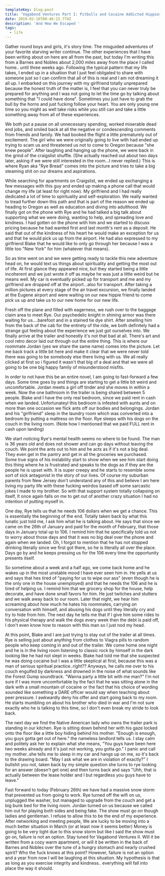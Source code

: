 ```yaml
---
templateKey: blog-post
title: 'Vagabond Ventures Part I: Pitbulls and Cocaine Addicted Hippies '
date: 2019-02-16T00:46:22.774Z
description: 'And How We Escaped '
tags:
  - life
---
```

Gather round boys and girls, it's story time. The misguided adventures of your favorite starving writer continue. The other experiences that I have been writing about on here are all from the past, but today I'm writing this from a Barnes and Nobles about 2,000 miles away from the place I called home.. until three weeks ago. Following the typical pattern that my life takes, I ended up in a situation that I just feel obligated to share with someone just so I can confirm that all of this is real and I am not dreaming it all up. I embarked on this journey with my girlfriend totally unprepared because the honest truth of the matter is, I feel that you can never truly be prepared for anything and I was not going to let the time go by talking about something that "I could have done". Sometimes you just have to grab the bull by the horns and just fucking follow your heart. You are only young one time so you might as well take risks while you still can and take a little something away from all of these experiences. 

We both put a pause on all unnecessary spending, worked miserable dead end jobs, and smiled back at all the negative or condescending comments from friends and family. We had booked the flight a little prematurely out of excitement. The girl who we were originally going to live with had ended up trying to scam us and threatened us not to come to Oregon because "she knew people". After laughing and hanging up the phone, we were back in the grind of the craigslist shuffle. (She actually reached out about two days later, asking if we were still interested in the room...I never replied.) This is where Ryan aka "Rye Bread" comes into the picture and tries to take a big steaming shit on our dreams and aspirations.

While searching for apartments on Craigslist, we ended up exchanging a few messages with this guy and ended up making a phone call that would change my life (at least for right now). My girlfriend and I had really dedicated a lot of time to spirituality and self-exploration. We really wanted to tread further down this path and that is part of the reason we ended up heading to Oregon as well as education and diving into adulthood. We finally got on the phone with Rye and he had talked a big talk about supporting what we were doing, wanting to help, and spreading love and kindness. I had gotten on the phone with him and we started to discuss pricing because he had wanted first and last month's rent as a deposit. He said that out of the kindness of his heart he would make an exception for us and that he would pick us up from the airport. He had also expressed to my girlfriend Blake that he would like to only go through her because I was a little too "New York" for him (whatever that means). 

So as time went on and we were getting ready to tackle this new adventure head on, he would text us things about spirituality and getting the most out of life. At first glance they appeared nice, but they started being a little incoherent and we just wrote it off as maybe he was just a little weird but he means well. My car is eventually picked up for transport and me and my girlfriend are dropped off at the airport...also for transport. After taking a million pictures at every stage of the air travel excursion, we finally landed at the Eugene airport and were waiting on our new hippie friend to come pick us up and take us to our new home for our new life.

Fresh off the plane and filled with eagerness, we rush over to the baggage claim area to meet Rye. Our psychedelic knight in shining armor was there waiting for us....barefoot and in a stained tie dye shirt. After smelling him from the back of the cab for the entirety of the ride, we both definitely had a strange gut feeling about the experience we just got ourselves into. We finally arrive at the trailer and honestly it's not that bad at all. There's art and cool retro decor laid out through out the entire thing. This is where our roommate Jordan (yes we share the same name) comes into the picture. Let me back track a little bit here and make it clear that we were never told there was going to be somebody else there living with us. We all really clicked at first so i figured it wasn't that big of a deal and that we were all going to be one big happy family of misunderstood misfits. 

In order to not have this be an entire novel, I am going to fast-forward a few days. Some time goes by and things are starting to get a little bit weird and uncomfortable. Jordan meets a girl off tinder and she moves in within a week. Now the one bathroom in the trailer is being shared between 5 people. Blake and I have the only real bedroom, since we paid rent in cash when we landed. Unfortunateyl this bedroom is infested with aunts and on more than one occasion we flick ants off our bodies and belongings. Jordan and his "girlfriend" sleep in the laundry room which was converted into a bedroom by putting a mattress on the floor. Rye sleeps with his dogs on the couch in the living room. (Note how I mentioned that we paid FULL rent in cash upon landing) 

We start noticing Rye's mental health seems no where to be found. The man is 36 years old and does not shower and can go days without leaving the couch. We point the ants out to him and he acts as if it's not a big deal. They even get in the pantry and get in all the groceries we purchased. Some true signs of his instability start to show when we see him start doing this thing where he is frustrated and speaks to the dogs as if they are the people he is upset with. It is super creepy and he starts to resemble some sort of sick antagonist in the story of our lives. Of course my suburban parents from New Jersey don't understand any of this and believe I am here living my party life with these fucking weirdos based off some sarcastic jokes I made to my brother. So with that support system totally collapsing on itself, It once again falls on me to get out of another crazy situation I had no intention of putting myself in. 

One day, Rye tells us that he needs 106 dollars when we get a chance. This is essentially the beginning of the end. Totally taken back by what this lunatic just told me, I ask him what he is talking about. He says that since we came on the 26th of January and paid for the month of February, that those days in January total up to 106. I remind him that he specifically told us not to worry about those days and that it was no big deal over the phone and again when we landed. Oh, I forgot to mention that he has not stopped drinking literally since we first got there, so he is literally all over the place. Days go by and he keeps pressing us for the 106 every time the opportunity presents itself. 

So sometime about a week and a half ago, we come back home and he wakes up in the most unstable mood I have ever seen him in. He yells at us and says that hes tired of "paying for us to wipe our ass" (even though he is the only one in the house unemployed) and that he needs the 106 and he is tired of helping us. I remind him that we grocery shop for the house, help decorate, and have done small favors for him. He just twitches and stutters and we walk away back to our room. Later that night, we hear him screaming about how much he hates his roommates, carrying on conversation with himself, and abusing his dogs until they literally cry and try to hide from him. The next day he tells me that if I give him some rides to his physical therapy and walk the dogs every week then the debt is paid off, I don't even know how to reason with this man so I just nod my head. 

At this point, Blake and I are just trying to stay out of the trailer at all times. Rye is selling just about anything from clothes to Viagra pills to random people who keep coming in and out of the trailer. We come home one night and he is in the living room listening to classic rock by himself in the dark looking like he had not slept in weeks. Blake had told me that she suspected he was doing cocaine but I was a little skeptical at first, because this was a man of serious spiritual practice..right?? Anyways, he calls me over to his couch engulfed by darkness and drowned in the noise of what sounds like the Forest Gump soundtrack. "Wanna party a little bit with me man?" I'm not sure if I was more uncomfortable by the fact that he was sitting alone in the dark with a small mountain of cocaine or the fact that his choice of wording sounded like something a DARE officer would say when teaching about peer pressure. I awkwardly deny his offer and start going back to my room. He starts mumbling on about his brother who died in war and I'm not sure exactly who he is talking to this time, so I don't even break my stride to look back. 

The next day we find the Native American lady who owns the trailer park is standing in our kitchen. Rye is sitting down behind her with his gaze locked onto the floor like a little boy hiding behind his mother. "Enough is enough, you guys gotta get out of here." the nameless landlord tells us. I stay calm and politely ask her to explain what she means, "You guys have been here two weeks already and it's just not working, you gotta go." I panic and call my mother..she tells me to sleep in my car and hangs up on me, so it's back to the drawing board. "May I ask what we are in violation of exactly?" I bullshit you not, taken back by my simple question she turns to rye looking for an answer (doesn't get one) and then turns back and says "Uhh, that is actually between the lease holder and I but regardless you guys have to leave." 

Fast forward to today (February 26th) we have had a massive snow storm that prevented us from going to work. Rye turned off the wifi on us, unplugged the washer, but managed to upgrade from the couch and get a big bunk bed for the living room. Jordan turned on us because we called him out for playing both sides and being fake. The show must go on though ladies and gentleman. I refuse to allow this to be the end of my experience. After networking and meeting people, We are lucky to be moving into a much better situation in March (or at least now it seems better) Money is going to be very tight due to this snow storm but like I said the show must go on, failure is not an option. Stay tuned for Vagabond Ventures II. Will it be written from a cozy warm apartment, or will it be written in the back of Barnes and Nobles over the tune of a hungry stomach and nearly crushed spirit? Who the fuck knows at this point? However, failure is not an option and a year from now I will be laughing at this situation. My hypothesis is that as long as you exercise integrity and kindness.. everything will fall into place the way it should.
